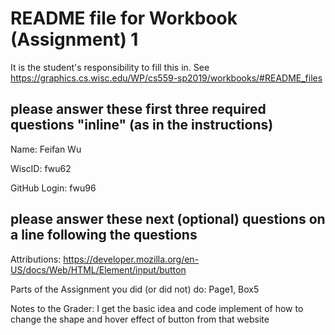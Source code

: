 # README file for Workbook (Assignment) 1

It is the student's responsibility to fill this in.
See <https://graphics.cs.wisc.edu/WP/cs559-sp2019/workbooks/#README_files>

## please answer these first three required questions "inline" (as in the instructions)

Name: Feifan Wu

WiscID: fwu62

GitHub Login: fwu96

## please answer these next (optional) questions on a line following the questions 

Attributions: https://developer.mozilla.org/en-US/docs/Web/HTML/Element/input/button

Parts of the Assignment you did (or did not) do: Page1, Box5

Notes to the Grader: I get the basic idea and code implement of how to change the shape and hover effect of button from that website
